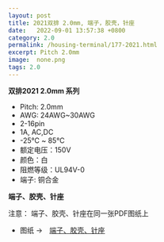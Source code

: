 ```yaml
---
layout: post
title: 2021双排 2.0mm, 端子，胶壳，针座
date:   2022-09-01 13:57:38 +0800
category: 2.0
permalink: /housing-terminal/177-2021.html
excerpt: Pitch 2.0mm
image:  none.png
tags: 2.0
---
```


__双排2021 2.0mm 系列__

* Pitch: 2.0mm
* AWG: 24AWG~30AWG
* 2-16pin
* 1A, AC,DC
* -25℃ ~ 85℃
* 额定电压：150V
* 颜色：白
* 阻燃等级：UL94V-0
* 端子: 铜合金




__端子、胶壳、针座__

注意： 端子、胶壳、针座在同一张PDF图纸上


* 图纸 →　[端子、胶壳、针座](/assets/2022/177-2021-SL.pdf)